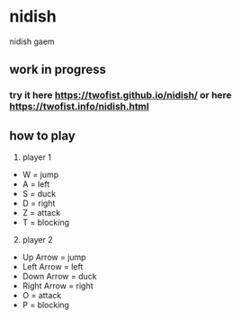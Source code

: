 # nidish
nidish gaem


## work in progress    
### try it here https://twofist.github.io/nidish/ or here https://twofist.info/nidish.html 

## how to play    
1. player 1    
- W = jump    
- A = left    
- S = duck   
- D = right   
- Z = attack    
- T = blocking    
    
    
2. player 2    
- Up Arrow = jump    
- Left Arrow = left    
- Down Arrow = duck    
- Right Arrow = right    
- O = attack    
- P = blocking    
